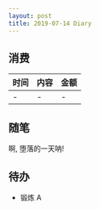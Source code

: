 ```yaml
---
layout: post
title: 2019-07-14 Diary
---
```


## 消费

| 时间 | 内容 | 金额 |
| - | - | - |
| \- | \- | \- |

## 随笔

啊, 堕落的一天呐!

## 待办

- 锻炼 A
